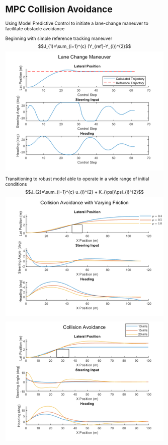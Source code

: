 # MPC Collision Avoidance

Using Model Predictive Control to initiate a lane-change maneuver to facilitate obstacle avoidance  

Beginning with simple reference tracking maneuver
$$J_{1}=\sum_{i=1}^{c} (Y_{ref}-Y_{i})^{2}$$
![](Images/LaneChange.png)

Transitioning to robust model able to operate in a wide range of initial conditions
$$J_{2}=\sum_{i=1}^{c} u_{i}^{2} + K_{\psi}\psi_{i}^{2}$$
![](Images/frictionPlots.png)

![](Images/SpeedPlotsReduced.png)
